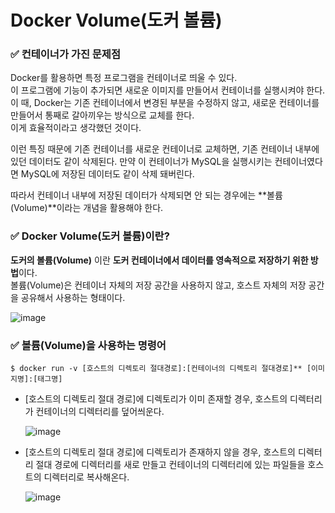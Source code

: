 # Docker Volume(도커 볼륨)

### ✅ 컨테이너가 가진 문제점

Docker를 활용하면 특정 프로그램을 컨테이너로 띄울 수 있다.<br>
이 프로그램에 기능이 추가되면 새로운 이미지를 만들어서 컨테이너를 실행시켜야 한다.<br> 
이 때, Docker는 기존 컨테이너에서 변경된 부분을 수정하지 않고, 새로운 컨테이너를 만들어서 통째로 갈아끼우는 방식으로 교체를 한다.<br> 
이게 효율적이라고 생각했던 것이다.<br>

이런 특징 때문에 기존 컨테이너를 새로운 컨테이너로 교체하면, 기존 컨테이너 내부에 있던 데이터도 같이 삭제된다. 
만약 이 컨테이너가 MySQL을 실행시키는 컨테이너였다면 MySQL에 저장된 데이터도 같이 삭제 돼버린다. 

따라서 컨테이너 내부에 저장된 데이터가 삭제되면 안 되는 경우에는 **볼륨(Volume)**이라는 개념을 활용해야 한다. 

### ✅ Docker Volume(도커 볼륨)이란?

**도커의 볼륨(Volume)** 이란 **도커 컨테이너에서 데이터를 영속적으로 저장하기 위한 방법**이다. <br>
볼륨(Volume)은 컨테이너 자체의 저장 공간을 사용하지 않고, 호스트 자체의 저장 공간을 공유해서 사용하는 형태이다. 

![image](https://github.com/user-attachments/assets/13b01994-2d6c-439c-afff-cc897d0a6a25)


### ✅ 볼륨(Volume)을 사용하는 명령어

```
$ docker run -v [호스트의 디렉토리 절대경로]:[컨테이너의 디렉토리 절대경로]** [이미지명]:[태그명]
```

- [호스트의 디렉토리 절대 경로]에 디렉토리가 이미 존재할 경우, 호스트의 디렉터리가 컨테이너의 디렉터리를 덮어씌운다.
    
   ![image](https://github.com/user-attachments/assets/09d93134-29bd-4435-a426-35767e262bb8)

    
- [호스트의 디렉토리 절대 경로]에 디렉토리가 존재하지 않을 경우, 호스트의 디렉터리 절대 경로에 디렉터리를 새로 만들고 컨테이너의 디렉터리에 있는 파일들을 호스트의 디렉터리로 복사해온다.

  ![image](https://github.com/user-attachments/assets/afa41ffe-f26f-4d67-afe0-5e0dc424bc0a)

